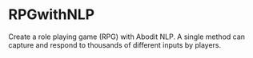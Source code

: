 # RPGwithNLP
Create a role playing game (RPG) with Abodit NLP. A single method can capture and respond to thousands of different inputs by players.
